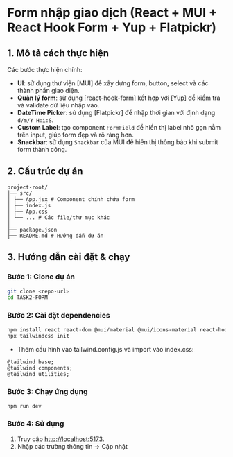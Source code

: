 # Form nhập giao dịch (React + MUI + React Hook Form + Yup + Flatpickr)
## 1. Mô tả cách thực hiện
Các bước thực hiện chính:
- **UI**: sử dụng thư viện [MUI] để xây dựng form, button, select và các thành phần giao diện.
- **Quản lý form**: sử dụng [react-hook-form] kết hợp với [Yup] để kiểm tra và validate dữ liệu nhập vào.
- **DateTime Picker**: sử dụng [Flatpickr] để nhập thời gian với định dạng `d/m/Y H:i:S`.
- **Custom Label**: tạo component `FormField` để hiển thị label nhỏ gọn nằm trên input, giúp form đẹp và rõ ràng hơn.
- **Snackbar**: sử dụng `Snackbar` của MUI để hiển thị thông báo khi submit form thành công.

## 2. Cấu trúc dự án
```
project-root/
│── src/
│ ├── App.jsx # Component chính chứa form
│ ├── index.js 
│ ├── App.css 
│ └── ... # Các file/thư mục khác
│
├── package.json 
├── README.md # Hướng dẫn dự án
```

## 3. Hướng dẫn cài đặt & chạy

### Bước 1: Clone dự án

```bash
git clone <repo-url>
cd TASK2-FORM
```

### Bước 2: Cài đặt dependencies

```bash
npm install react react-dom @mui/material @mui/icons-material react-hook-form yup @hookform/resolvers flatpickr tailwindcss
npx tailwindcss init
```
- Thêm cấu hình vào tailwind.config.js và import vào index.css:
```
@tailwind base;
@tailwind components;
@tailwind utilities;
```

### Bước 3: Chạy ứng dụng

```bash
npm run dev
```

### Bước 4: Sử dụng

1. Truy cập [http://localhost:5173](http://localhost:5173).
2. Nhập các trường thông tin -> Cập nhật
